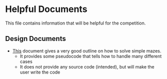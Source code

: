 # Helpful Documents

This file contains information that will be helpful for the competition.

## Design Documents

- [This](https://www.pololu.com/file/download/line-maze-algorithm.pdf?file_id=0J195) document gives a very good outline on how to solve simple mazes. 
    - It provides some pseudocode that tells how to handle many different cases
    - It does not provide any source code (intended), but will make the user write the code
